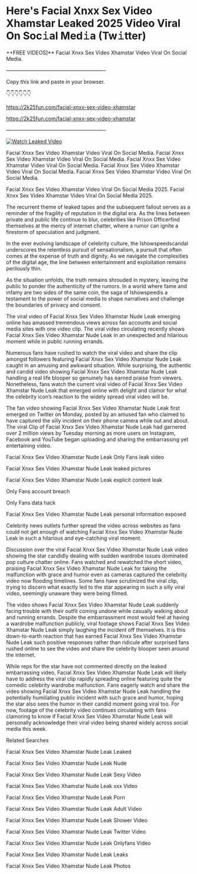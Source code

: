 # Here's Facial Xnxx Sex Video Xhamstar Leaked 2025 Video Viral On Soc𝚒al Med𝚒a (Tw𝚒tter)

++FREE VIDEOS]** Facial Xnxx Sex Video Xhamstar Video Viral On Social Media.

———————————————————-

Copy this link and paste in your browser.

👇👇👇👇👇👇

https://2k25fun.com/facial-xnxx-sex-video-xhamstar

https://2k25fun.com/facial-xnxx-sex-video-xhamstar

———————————————————-

[![Watch Leaked Video](https://miro.medium.com/v2/resize:fit:828/format:webp/1*cilzJN44JGOrTw9NJCrNHA.gif "Watch Leaked Video")](https://2k25fun.com/facial-xnxx-sex-video-xhamstar)

Facial Xnxx Sex Video Xhamstar Video Viral On Social Media. Facial Xnxx Sex Video Xhamstar Video Viral On Social Media. Facial Xnxx Sex Video Xhamstar Video Viral On Social Media. Facial Xnxx Sex Video Xhamstar Video Viral On Social Media. Facial Xnxx Sex Video Xhamstar Video Viral On Social Media.

Facial Xnxx Sex Video Xhamstar Video Viral On Social Media 2025. Facial Xnxx Sex Video Xhamstar Video Viral On Social Media 2025.

The recurrent theme of leaked tapes and the subsequent fallout serves as a reminder of the fragility of reputation in the digital era. As the lines between private and public life continue to blur, celebrities like Prison Officerfind themselves at the mercy of internet chatter, where a rumor can ignite a firestorm of speculation and judgment.

In the ever evolving landscape of celebrity culture, the Ishowspeedscandal underscores the relentless pursuit of sensationalism, a pursuit that often comes at the expense of truth and dignity. As we navigate the complexities of the digital age, the line between entertainment and exploitation remains perilously thin.

As the situation unfolds, the truth remains shrouded in mystery, leaving the public to ponder the authenticity of the rumors. In a world where fame and infamy are two sides of the same coin, the saga of Ishowspeedis a testament to the power of social media to shape narratives and challenge the boundaries of privacy and consent.

The viral video of Facial Xnxx Sex Video Xhamstar Nude Leak emerging online has amassed tremendous views across fan accounts and social media sites with one video clip. The viral video circulating recently shows Facial Xnxx Sex Video Xhamstar Nude Leak in an unexpected and hilarious moment while in public running errands.

Numerous fans have rushed to watch the viral video and share the clip amongst followers featuring Facial Xnxx Sex Video Xhamstar Nude Leak caught in an amusing and awkward situation. While surprising, the authentic and candid video showing Facial Xnxx Sex Video Xhamstar Nude Leak handling a real life blooper so genuinely has earned praise from viewers. Nonetheless, fans watch the current viral video of Facial Xnxx Sex Video Xhamstar Nude Leak that emerged online with delight and clamor for what the celebrity icon’s reaction to the widely spread viral video will be.

The fan video showing Facial Xnxx Sex Video Xhamstar Nude Leak first emerged on Twitter on Monday, posted by an amused fan who claimed to have captured the silly incident on their phone camera while out and about. The viral Clip of Facial Xnxx Sex Video Xhamstar Nude Leak had garnered over 2 million views by Tuesday morning as more users on Instagram, Facebook and YouTube began uploading and sharing the embarrassing yet entertaining video.

Facial Xnxx Sex Video Xhamstar Nude Leak Only Fans leak video

Facial Xnxx Sex Video Xhamstar Nude Leak leaked pictures

Facial Xnxx Sex Video Xhamstar Nude Leak explicit content leak

Only Fans account breach

Only Fans data hack

Facial Xnxx Sex Video Xhamstar Nude Leak personal information exposed

Celebrity news outlets further spread the video across websites as fans could not get enough of watching Facial Xnxx Sex Video Xhamstar Nude Leak in such a hilarious and eye-catching viral moment.

Discussion over the viral Facial Xnxx Sex Video Xhamstar Nude Leak video showing the star candidly dealing with sudden wardrobe issues dominated pop culture chatter online. Fans watched and rewatched the short video, praising Facial Xnxx Sex Video Xhamstar Nude Leak for taking the malfunction with grace and humor even as cameras captured the celebrity video now flooding timelines. Some fans have scrutinized the viral clip, trying to discern what exactly led to the star appearing in such a silly viral video, seemingly unaware they were being filmed.

The video shows Facial Xnxx Sex Video Xhamstar Nude Leak suddenly facing trouble with their outfit coming undone while casually walking about and running errands. Despite the embarrassment most would feel at having a wardrobe malfunction publicly, viral footage shows Facial Xnxx Sex Video Xhamstar Nude Leak simply laughing the incident off themselves. It is this down-to-earth reaction that has earned Facial Xnxx Sex Video Xhamstar Nude Leak such positive responses rather than ridicule after surprised fans rushed online to see the video and share the celebrity blooper seen around the internet.

While reps for the star have not commented directly on the leaked embarrassing video, Facial Xnxx Sex Video Xhamstar Nude Leak will likely have to address the viral clip rapidly spreading online featuring quite the comedic celebrity wardrobe malfunction. Fans eagerly watch and share the video showing Facial Xnxx Sex Video Xhamstar Nude Leak handling the potentially humiliating public incident with such grace and humor, hoping the star also sees the humor in their candid moment going viral too. For now, footage of the celebrity video continues circulating with fans clamoring to know if Facial Xnxx Sex Video Xhamstar Nude Leak will personally acknowledge their viral video being shared widely across social media this week.

Related Searches

Facial Xnxx Sex Video Xhamstar Nude Leak Leaked

Facial Xnxx Sex Video Xhamstar Nude Leak Nude

Facial Xnxx Sex Video Xhamstar Nude Leak Sexy Video

Facial Xnxx Sex Video Xhamstar Nude Leak xxx Video

Facial Xnxx Sex Video Xhamstar Nude Leak Porn

Facial Xnxx Sex Video Xhamstar Nude Leak Adult Video

Facial Xnxx Sex Video Xhamstar Nude Leak Shower Video

Facial Xnxx Sex Video Xhamstar Nude Leak Twitter Video

Facial Xnxx Sex Video Xhamstar Nude Leak Onlyfans Video

Facial Xnxx Sex Video Xhamstar Nude Leak Leaks

Facial Xnxx Sex Video Xhamstar Nude Leak Photos